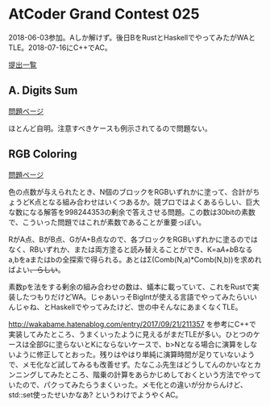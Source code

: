# AtCoder Grand Contest 025

2018-06-03参加。Aしか解けず。後日BをRustとHaskellでやってみたがWAとTLE。2018-07-16にC++でAC。

[提出一覧](https://atcoder.jp/contests/agc025/submissions?f.User=hhirai)

## A. Digits Sum

[問題ページ](https://atcoder.jp/contests/agc025/tasks/agc025_a)

ほとんど自明。注意すべきケースも例示されてるので問題ない。

## RGB Coloring

[問題ページ](https://atcoder.jp/contests/agc025/tasks/agc025_b)

色の点数が与えられたとき、N個のブロックをRGBいずれかに塗って、合計がちょうどK点となる組み合わせはいくつあるか。競プロではよくあるらしい、巨大な数になる解答を998244353の剰余で答えさせる問題。この数は30bitの素数で、こういった問題ではこれが素数であることが重要っぽい。

RがA点、BがB点、GがA+B点なので、各ブロックをRGBいずれかに塗るのではなく、RBいずれか、または両方塗ると読み替えることができ、K=a*A+b*Bなるa,bをaまたはbの全探索で得られる。あとはΣ(Comb(N,a)*Comb(N,b))を求めればよい<del>、らしい</del>。

素数pを法をする剰余の組み合わせの数は、蟻本に載っていて、これをRustで実装したつもりだけどWA。じゃあいっそBigIntが使える言語でやってみたらいいんじゃね、とHaskellでやってみたけど、世の中そんなにあまくなくTLE。

http://wakabame.hatenablog.com/entry/2017/09/21/211357 を参考にC++で実装してみたところ、うまくいったように見えるがまだTLEが多い。ひとつのケースは全部Gに塗らないとKにならないケースで、b>Nとなる場合に演算をしないように修正してとおった。残りはやはり単純に演算時間が足りていないようで、メモ化など試してみるも改善せず。たなこふ先生はどうしてんのかいなとカンニングしてみたところ、階乗の計算をあらかじめしておくという方法でやっていたので、パクってみたらうまくいった。メモ化との違いが分からんけど、std::set使ったせいかなあ? というわけでようやくAC。
